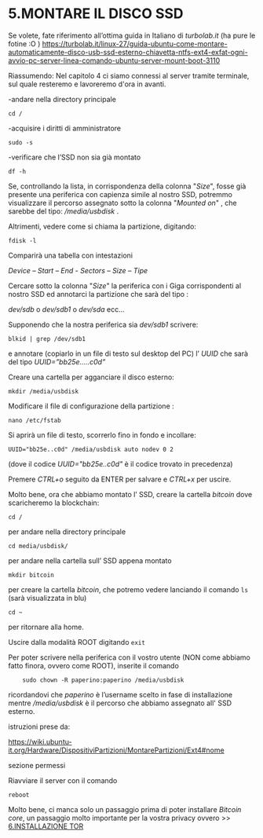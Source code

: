 # **5.MONTARE IL DISCO SSD**

Se volete, fate riferimento all’ottima guida in Italiano di _turbolab.it_ (ha pure le fotine :O )
https://turbolab.it/linux-27/guida-ubuntu-come-montare-automaticamente-disco-usb-ssd-esterno-chiavetta-ntfs-ext4-exfat-ogni-avvio-pc-server-linea-comando-ubuntu-server-mount-boot-3110

Riassumendo:
Nel capitolo 4 ci siamo connessi al server tramite terminale, sul quale resteremo e lavoreremo d'ora in avanti.

-andare nella directory principale    

    cd /

-acquisire i diritti di amministratore

	sudo -s

-verificare che l’SSD non sia già montato

    df -h		

Se, controllando la lista, in corrispondenza della colonna "_Size_", fosse già presente una periferica con 
capienza simile al nostro SSD, potremmo visualizzare il percorso assegnato sotto la colonna "_Mounted on_" , 
che sarebbe del tipo:   _/media/usbdisk_ .

Altrimenti, vedere come si chiama la partizione, digitando:

    fdisk -l		

Comparirà una tabella con intestazioni   

  _Device – Start – End - Sectors – Size – Tipe_    

Cercare sotto la colonna  "_Size_"  la periferica con i Giga corrispondenti al nostro SSD ed annotarci la 
partizione che sarà del tipo :  

 _dev/sdb_    o    _dev/sdb1_    o    _dev/sda_   ecc...     

Supponendo che la nostra periferica sia  _dev/sdb1_  scrivere:

    blkid | grep /dev/sdb1      

e annotare (copiarlo in un file di testo sul desktop del PC) l’ _UUID_ che sarà del tipo 	_UUID=”bb25e…..c0d”_

Creare una cartella per agganciare il disco esterno:
	
    mkdir /media/usbdisk      

Modificare il file di configurazione della partizione :

    nano /etc/fstab 

Si aprirà un file di testo, scorrerlo fino in fondo e incollare:

    UUID="bb25e..c0d" /media/usbdisk auto nodev 0 2     

(dove il codice _UUID="bb25e..c0d"_ è il codice trovato in precedenza)

Premere _CTRL+o_ seguito da ENTER per salvare e _CTRL+x_ per uscire.

Molto bene, ora che abbiamo montato l’ SSD, creare la cartella _bitcoin_ dove scaricheremo la blockchain:
	
    cd /				              
per andare nella directory principale

    cd media/usbdisk/		

per andare nella cartella sull’ SSD appena montato

    mkdir bitcoin			

per creare la cartella _bitcoin_, che potremo vedere lanciando il comando `ls` (sarà visualizzata in blu)  

    cd ~ 				

per ritornare alla home.

Uscire dalla modalità ROOT digitando `exit` 

Per poter scrivere nella periferica con il vostro utente (NON come abbiamo fatto finora, ovvero come ROOT), 
inserite il comando

		sudo chown -R paperino:paperino /media/usbdisk

ricordandovi che _paperino_ è l’username scelto in fase di installazione mentre _/media/usbdisk_ è il 
percorso che abbiamo assegnato all' SSD esterno.

istruzioni prese da:

https://wiki.ubuntu-it.org/Hardware/DispositiviPartizioni/MontarePartizioni/Ext4#nome

sezione permessi

Riavviare il server con il comando

    reboot

Molto bene, ci manca solo un passaggio prima di poter installare _Bitcoin core_, un passaggio molto importante
per la vostra privacy ovvero >> [6.INSTALLAZIONE TOR](6.INSTALLAZIONE_TOR.md)
